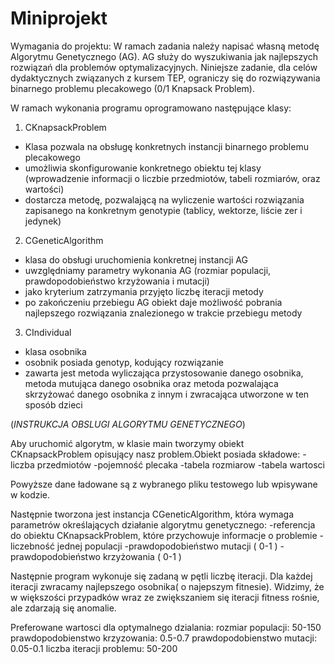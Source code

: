 # Miniprojekt
Wymagania do projektu:
W ramach zadania należy napisać własną metodę Algorytmu Genetycznego (AG). AG służy
do wyszukiwania jak najlepszych rozwiązań dla problemów optymalizacyjnych. Niniejsze zadanie, dla celów dydaktycznych związanych z kursem TEP, ograniczy się do
rozwiązywania binarnego problemu plecakowego (0/1 Knapsack Problem).

W ramach wykonania programu oprogramowano następujące klasy:
1. CKnapsackProblem
- Klasa pozwala na obsługę konkretnych instancji binarnego problemu
plecakowego
- umożliwia skonfigurowanie konkretnego obiektu tej klasy
(wprowadzenie informacji o liczbie przedmiotów, tabeli rozmiarów, oraz
wartości)
- dostarcza metodę, pozwalającą na wyliczenie wartości rozwiązania
zapisanego na konkretnym genotypie (tablicy, wektorze, liście zer i jedynek)

2. CGeneticAlgorithm
- klasa do obsługi uruchomienia konkretnej instancji AG
- uwzględniamy parametry wykonania AG (rozmiar populacji,
prawdopodobieństwo krzyżowania i mutacji)
- jako kryterium zatrzymania przyjęto liczbę iteracji metody
- po zakończeniu przebiegu AG obiekt daje możliwość pobrania
najlepszego rozwiązania znalezionego w trakcie przebiegu metody
3. CIndividual
- klasa osobnika
- osobnik posiada genotyp, kodujący rozwiązanie
- zawarta jest metoda wyliczająca przystosowanie danego osobnika, metoda mutująca danego osobnika oraz metoda pozwalająca skrzyżować danego osobnika z innym i
zwracająca utworzone w ten sposób dzieci 

(*INSTRUKCJA OBSLUGI ALGORYTMU GENETYCZNEGO*)

Aby uruchomić algorytm, w klasie main tworzymy obiekt CKnapsackProblem opisujący nasz problem.Obiekt posiada składowe:
-liczba przedmiotów
-pojemność plecaka
-tabela rozmiarow
-tabela wartosci

Powyższe dane ładowane są z wybranego pliku testowego lub wpisywane w kodzie.

Następnie tworzona jest instancja CGeneticAlgorithm, która wymaga parametrów określających działanie algorytmu genetycznego:
-referencja do obiektu CKnapsackProblem, które przychowuje informacje o problemie
-liczebność jednej populacji 
-prawdopodobieństwo mutacji ( 0-1 )
-prawdopodobieństwo krzyżowania ( 0-1 )

Następnie program wykonuje się zadaną w pętli liczbę iteracji. Dla każdej iteracji zwracamy najlepszego osobnika( o najepszym fitnesie).
Widzimy, że w większości przypadków wraz ze zwiększaniem się iteracji fitness rośnie, ale zdarzają się anomalie.

Preferowane wartosci dla optymalnego dzialania:
    rozmiar populacji: 50-150
    prawdopodobienstwo krzyzowania: 0.5-0.7
    prawdopodobienstwo mutacji: 0.05-0.1
    liczba iteracji problemu: 50-200
